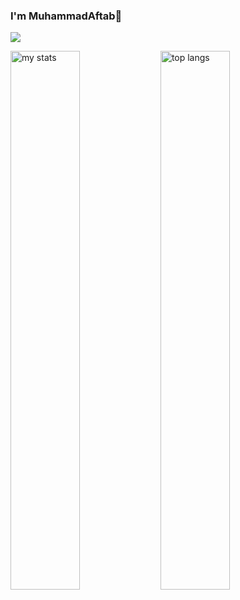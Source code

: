 ### I'm MuhammadAftab👋 
<!---
ItsMdAftab/ItsMdAftab is a ✨ special ✨ repository because its `README.md` (this file) appears on your GitHub profile.
You can click the Preview link to take a look at your changes.
--->
![](https://leetcard.jacoblin.cool/ItsMdAftab?ext=heatmap)

<img alt="my stats" align="left" width="47%" src="https://github-readme-stats.vercel.app/api?username=ItsMdAftab"/>
<img alt="top langs" align="left" width="47%" src="https://github-readme-stats.vercel.app/api/top-langs/?username=ItsMdAftab&layout=compact"/>
